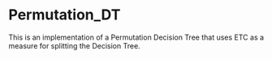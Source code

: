 # Permutation_DT

This is an implementation of a Permutation Decision Tree that uses ETC as a measure for splitting the Decision Tree.
